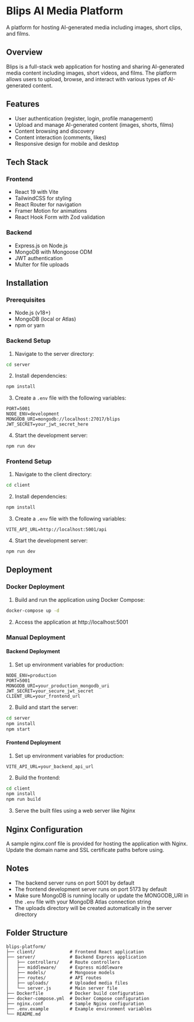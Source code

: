 # Blips AI Media Platform

A platform for hosting AI-generated media including images, short clips, and films.

## Overview

Blips is a full-stack web application for hosting and sharing AI-generated media content including images, short videos, and films. The platform allows users to upload, browse, and interact with various types of AI-generated content.

## Features

- User authentication (register, login, profile management)
- Upload and manage AI-generated content (images, shorts, films)
- Content browsing and discovery
- Content interaction (comments, likes)
- Responsive design for mobile and desktop

## Tech Stack

### Frontend
- React 19 with Vite
- TailwindCSS for styling
- React Router for navigation
- Framer Motion for animations
- React Hook Form with Zod validation

### Backend
- Express.js on Node.js
- MongoDB with Mongoose ODM
- JWT authentication
- Multer for file uploads

## Installation

### Prerequisites
- Node.js (v18+)
- MongoDB (local or Atlas)
- npm or yarn

### Backend Setup

1. Navigate to the server directory:
```bash
cd server
```

2. Install dependencies:
```bash
npm install
```

3. Create a `.env` file with the following variables:
```
PORT=5001
NODE_ENV=development
MONGODB_URI=mongodb://localhost:27017/blips
JWT_SECRET=your_jwt_secret_here
```

4. Start the development server:
```bash
npm run dev
```

### Frontend Setup

1. Navigate to the client directory:
```bash
cd client
```

2. Install dependencies:
```bash
npm install
```

3. Create a `.env` file with the following variables:
```
VITE_API_URL=http://localhost:5001/api
```

4. Start the development server:
```bash
npm run dev
```

## Deployment

### Docker Deployment

1. Build and run the application using Docker Compose:
```bash
docker-compose up -d
```

2. Access the application at http://localhost:5001

### Manual Deployment

#### Backend Deployment

1. Set up environment variables for production:
```
NODE_ENV=production
PORT=5001
MONGODB_URI=your_production_mongodb_uri
JWT_SECRET=your_secure_jwt_secret
CLIENT_URL=your_frontend_url
```

2. Build and start the server:
```bash
cd server
npm install
npm start
```

#### Frontend Deployment

1. Set up environment variables for production:
```
VITE_API_URL=your_backend_api_url
```

2. Build the frontend:
```bash
cd client
npm install
npm run build
```

3. Serve the built files using a web server like Nginx

## Nginx Configuration

A sample nginx.conf file is provided for hosting the application with Nginx. Update the domain name and SSL certificate paths before using.

## Notes

- The backend server runs on port 5001 by default
- The frontend development server runs on port 5173 by default
- Make sure MongoDB is running locally or update the MONGODB_URI in the `.env` file with your MongoDB Atlas connection string
- The uploads directory will be created automatically in the server directory

## Folder Structure

```
blips-platform/
├── client/             # Frontend React application
├── server/             # Backend Express application
│   ├── controllers/    # Route controllers
│   ├── middleware/     # Express middleware
│   ├── models/         # Mongoose models
│   ├── routes/         # API routes
│   ├── uploads/        # Uploaded media files
│   └── server.js       # Main server file
├── Dockerfile          # Docker build configuration
├── docker-compose.yml  # Docker Compose configuration
├── nginx.conf          # Sample Nginx configuration
├── .env.example        # Example environment variables
└── README.md
```